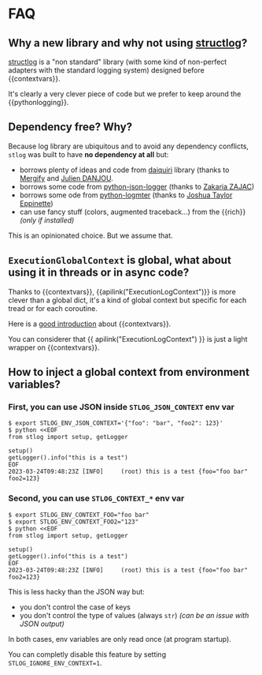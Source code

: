 # FAQ

## Why a new library and why not using [structlog](https://www.structlog.org)?

[structlog](https://www.structlog.org) is a "non standard" library (with some kind of non-perfect adapters with the standard logging system)
designed before {{contextvars}}.

It's clearly a very clever piece of code but we prefer to keep around the {{pythonlogging}}.

## Dependency free? Why?

Because log library are ubiquitous and to avoid any dependency conflicts, `stlog` was built to have **no dependency at all** but:

- borrows plenty of ideas and code from [daiquiri](https://github.com/Mergifyio/daiquiri) library (thanks to [Mergify](https://mergify.com/) and [Julien DANJOU](https://julien.danjou.info/).
- borrows some code from [python-json-logger](https://github.com/madzak/python-json-logger) (thanks to [Zakaria ZAJAC](https://github.com/madzak))
- borrows some ode from [python-logmter](https://github.com/jteppinette/python-logfmter) (thanks to [Joshua Taylor Eppinette](https://github.com/jteppinette))
- can use fancy stuff (colors, augmented traceback...) from the {{rich}} *(only if installed)*

This is an opinionated choice. But we assume that.

## `ExecutionGlobalContext` is global, what about using it in threads or in async code?

Thanks to {{contextvars}}, {{apilink("ExecutionLogContext")}} is more clever than a global dict, it's a kind of global context but specific for each tread
or for each coroutine.

Here is a [good introduction](https://superfastpython.com/thread-context-variables-in-python/) about {{contextvars}}.

You can considerer that {{ apilink("ExecutionLogContext") }} is just a light wrapper on {{contextvars}}.

## How to inject a global context from environment variables?

### First, you can use JSON inside `STLOG_JSON_CONTEXT` env var

```console
$ export STLOG_ENV_JSON_CONTEXT='{"foo": "bar", "foo2": 123}'
$ python <<EOF
from stlog import setup, getLogger

setup()
getLogger().info("this is a test")
EOF
2023-03-24T09:48:23Z [INFO]     (root) this is a test {foo="foo bar" foo2=123}
```

### Second, you can use `STLOG_CONTEXT_*` env var 

```console
$ export STLOG_ENV_CONTEXT_FOO="foo bar"
$ export STLOG_ENV_CONTEXT_FOO2="123"
$ python <<EOF
from stlog import setup, getLogger

setup()
getLogger().info("this is a test")
EOF
2023-03-24T09:48:23Z [INFO]     (root) this is a test {foo="foo bar" foo2=123}
```

This is less hacky than the JSON way but:

- you don't control the case of keys
- you don't control the type of values (always `str`) *(can be an issue with JSON output)*

In both cases, env variables are only read once (at program startup).

You can completly disable this feature by setting `STLOG_IGNORE_ENV_CONTEXT=1`.



